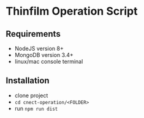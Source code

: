 # Thinfilm Operation Script 

## Requirements
  * NodeJS version 8+
  * MongoDB version 3.4+
  * linux/mac console terminal
    
## Installation
- clone project
- `cd cnect-operation/<FOLDER>`
- run `npm run dist`
